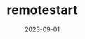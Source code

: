 ---
title: "remotestart"
date: 2023-09-01
draft: false
repository: github.com/funccloud/sienaremotestart
godoc: pkg.go.dev/go.funccloud.dev/siena/remotestart
tags: [package]
---